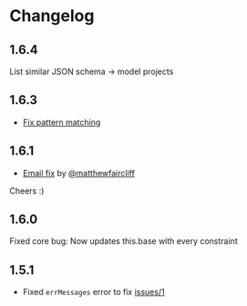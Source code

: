 # Changelog

## 1.6.4

List similar JSON schema -> model projects

## 1.6.3

- [Fix pattern matching](https://github.com/kristianmandrup/json-schema-to-yup/pull/4)

## 1.6.1

- [Email fix](https://github.com/kristianmandrup/json-schema-to-yup/pull/3) by [@matthewfaircliff](https://github.com/matthewfaircliff)

Cheers :)

## 1.6.0

Fixed core bug: Now updates this.base with every constraint

## 1.5.1

- Fixed `errMessages` error to fix [issues/1](https://github.com/kristianmandrup/json-schema-to-yup/issues/1)
